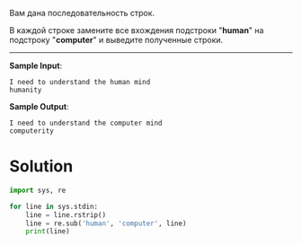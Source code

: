 Вам дана последовательность строк.

В каждой строке замените все вхождения подстроки "**human**" на подстроку "**computer**"﻿ и выведите полученные строки.

---

**Sample Input**:

```
I need to understand the human mind
humanity
```

**Sample Output**:

```
I need to understand the computer mind
computerity
```

# Solution
```python
import sys, re

for line in sys.stdin:
    line = line.rstrip()
    line = re.sub('human', 'computer', line)
    print(line)
```
